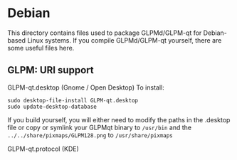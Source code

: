 
Debian
====================
This directory contains files used to package GLPMd/GLPM-qt
for Debian-based Linux systems. If you compile GLPMd/GLPM-qt yourself, there are some useful files here.

## GLPM: URI support ##


GLPM-qt.desktop  (Gnome / Open Desktop)
To install:

	sudo desktop-file-install GLPM-qt.desktop
	sudo update-desktop-database

If you build yourself, you will either need to modify the paths in
the .desktop file or copy or symlink your GLPMqt binary to `/usr/bin`
and the `../../share/pixmaps/GLPM128.png` to `/usr/share/pixmaps`

GLPM-qt.protocol (KDE)

